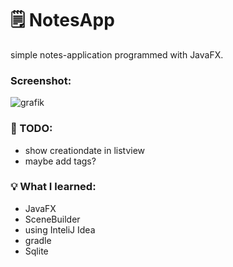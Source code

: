 # 🗒️ NotesApp


simple notes-application programmed with JavaFX.

### Screenshot:

![grafik](https://user-images.githubusercontent.com/40525330/149590933-fe796822-7e67-43ba-b578-fa9f6f498851.png)

### 🚀 TODO:
- show creationdate in listview
- maybe add tags?

### 💡 What I learned:
- JavaFX
- SceneBuilder
- using InteliJ Idea
- gradle
- Sqlite

